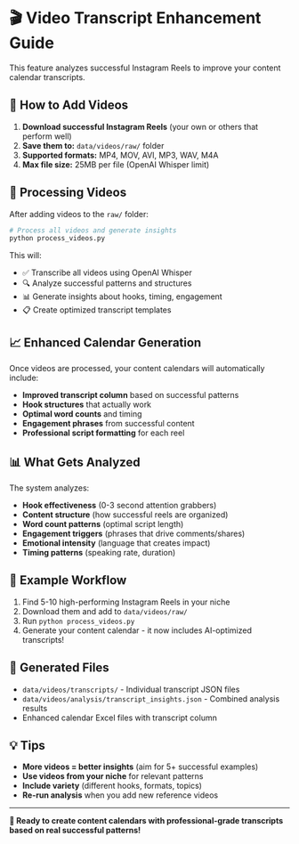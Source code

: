 # 🎬 Video Transcript Enhancement Guide

This feature analyzes successful Instagram Reels to improve your content calendar transcripts.

## 📁 How to Add Videos

1. **Download successful Instagram Reels** (your own or others that perform well)
2. **Save them to:** `data/videos/raw/` folder
3. **Supported formats:** MP4, MOV, AVI, MP3, WAV, M4A
4. **Max file size:** 25MB per file (OpenAI Whisper limit)

## 🚀 Processing Videos

After adding videos to the `raw/` folder:

```bash
# Process all videos and generate insights
python process_videos.py
```

This will:
- ✅ Transcribe all videos using OpenAI Whisper
- 🔍 Analyze successful patterns and structures  
- 📊 Generate insights about hooks, timing, engagement
- 📋 Create optimized transcript templates

## 📈 Enhanced Calendar Generation

Once videos are processed, your content calendars will automatically include:

- **Improved transcript column** based on successful patterns
- **Hook structures** that actually work
- **Optimal word counts** and timing
- **Engagement phrases** from successful content
- **Professional script formatting** for each reel

## 📊 What Gets Analyzed

The system analyzes:

- **Hook effectiveness** (0-3 second attention grabbers)
- **Content structure** (how successful reels are organized)
- **Word count patterns** (optimal script length)
- **Engagement triggers** (phrases that drive comments/shares)
- **Emotional intensity** (language that creates impact)
- **Timing patterns** (speaking rate, duration)

## 🎯 Example Workflow

1. Find 5-10 high-performing Instagram Reels in your niche
2. Download them and add to `data/videos/raw/`
3. Run `python process_videos.py`
4. Generate your content calendar - it now includes AI-optimized transcripts!

## 📝 Generated Files

- `data/videos/transcripts/` - Individual transcript JSON files
- `data/videos/analysis/transcript_insights.json` - Combined analysis results
- Enhanced calendar Excel files with transcript column

## 💡 Tips

- **More videos = better insights** (aim for 5+ successful examples)
- **Use videos from your niche** for relevant patterns
- **Include variety** (different hooks, formats, topics)
- **Re-run analysis** when you add new reference videos

---

**🚀 Ready to create content calendars with professional-grade transcripts based on real successful patterns!**